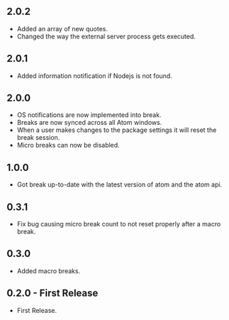## 2.0.2
* Added an array of new quotes.
* Changed the way the external server process gets executed.

## 2.0.1
* Added information notification if Nodejs is not found.

## 2.0.0
* OS notifications are now implemented into break.
* Breaks are now synced across all Atom windows.
* When a user makes changes to the package settings it will reset the break session.
* Micro breaks can now be disabled.

## 1.0.0
* Got break up-to-date with the latest version of atom and the atom api.

## 0.3.1
* Fix bug causing micro break count to not reset properly after a macro break.

## 0.3.0
* Added macro breaks.

## 0.2.0 - First Release
* First Release.
